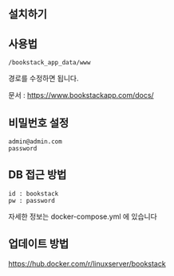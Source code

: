 

## 설치하기



## 사용법

`/bookstack_app_data/www`

경로를 수정하면 됩니다.

문서 : https://www.bookstackapp.com/docs/


## 비밀번호 설정


```angular2html
admin@admin.com
password
```


## DB 접근 방법

```angular2html
id : bookstack
pw : password
```

자세한 정보는 docker-compose.yml 에 있습니다


## 업데이트 방법
https://hub.docker.com/r/linuxserver/bookstack
